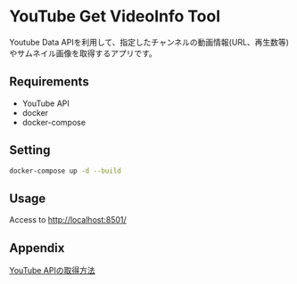 # YouTube Get VideoInfo Tool

Youtube Data APIを利用して、指定したチャンネルの動画情報(URL、再生数等)やサムネイル画像を取得するアプリです。

## Requirements

- YouTube API
- docker
- docker-compose

## Setting

```bash
docker-compose up -d --build
```

## Usage

Access to <http://localhost:8501/>

## Appendix

[YouTube APIの取得方法](https://cly7796.net/blog/javascript/try-using-the-youtube-data-api/)
